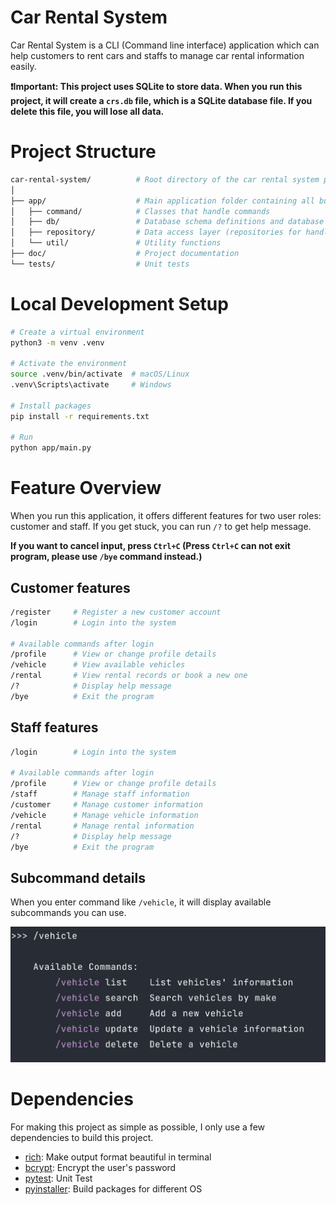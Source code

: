 # Car Rental System

Car Rental System is a CLI (Command line interface) application which can help customers to rent cars and staffs to manage car rental information easily.

**❗️Important: This project uses SQLite to store data. When you run this project, it will create a `crs.db` file, which is a SQLite database file. If you delete this file, you will lose all data.**

# Project Structure

```bash
car-rental-system/          # Root directory of the car rental system project
│
├── app/                    # Main application folder containing all business logic
│   ├── command/            # Classes that handle commands
│   ├── db/                 # Database schema definitions and database access classes
│   ├── repository/         # Data access layer (repositories for handling CRUD)
│   └── util/               # Utility functions
├── doc/                    # Project documentation
└── tests/                  # Unit tests
```

# Local Development Setup

```bash
# Create a virtual environment
python3 -m venv .venv

# Activate the environment
source .venv/bin/activate  # macOS/Linux
.venv\Scripts\activate     # Windows

# Install packages
pip install -r requirements.txt

# Run
python app/main.py
```

# Feature Overview

When you run this application, it offers different features for two user roles: customer and staff. If you get stuck, you can run `/?` to get help message.

**If you want to cancel input, press `Ctrl+C` (Press `Ctrl+C` can not exit program, please use `/bye` command instead.)**

## Customer features

```bash
/register     # Register a new customer account
/login        # Login into the system

# Available commands after login
/profile      # View or change profile details
/vehicle      # View available vehicles
/rental       # View rental records or book a new one
/?            # Display help message
/bye          # Exit the program
```

## Staff features

```bash
/login        # Login into the system

# Available commands after login
/profile      # View or change profile details
/staff        # Manage staff information
/customer     # Manage customer information
/vehicle      # Manage vehicle information
/rental       # Manage rental information
/?            # Display help message
/bye          # Exit the program
```

## Subcommand details

When you enter command like `/vehicle`, it will display available subcommands you can use.

![subcommand_example](doc/subcommand_example.png)

# Dependencies

For making this project as simple as possible, I only use a few dependencies to build this project.

- [rich](https://pypi.org/project/rich/): Make output format beautiful in terminal
- [bcrypt](https://pypi.org/project/bcrypt/): Encrypt the user's password
- [pytest](https://pypi.org/project/pytest/): Unit Test
- [pyinstaller](https://pypi.org/project/pyinstaller/): Build packages for different OS
